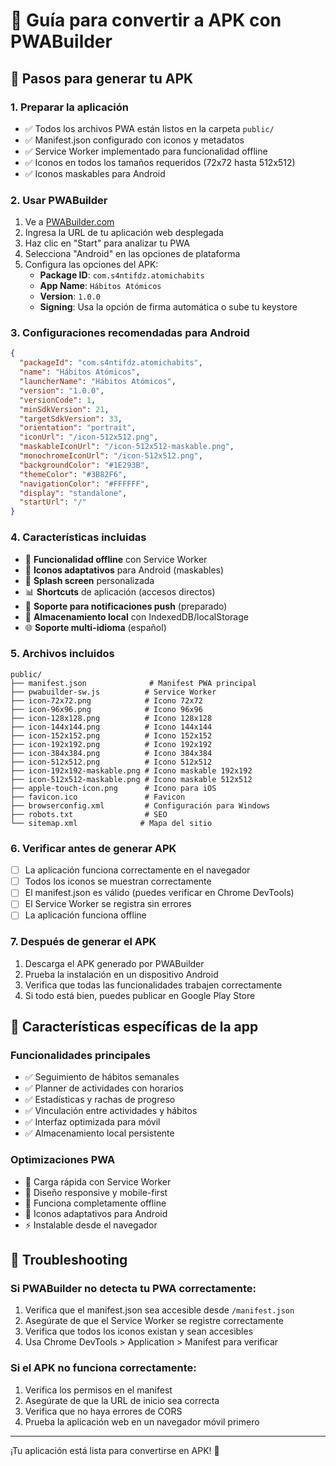 # 🚀 Guía para convertir a APK con PWABuilder

## 📱 Pasos para generar tu APK

### 1. **Preparar la aplicación**
- ✅ Todos los archivos PWA están listos en la carpeta `public/`
- ✅ Manifest.json configurado con iconos y metadatos
- ✅ Service Worker implementado para funcionalidad offline
- ✅ Iconos en todos los tamaños requeridos (72x72 hasta 512x512)
- ✅ Iconos maskables para Android

### 2. **Usar PWABuilder**
1. Ve a [PWABuilder.com](https://www.pwabuilder.com/)
2. Ingresa la URL de tu aplicación web desplegada
3. Haz clic en "Start" para analizar tu PWA
4. Selecciona "Android" en las opciones de plataforma
5. Configura las opciones del APK:
   - **Package ID**: `com.s4ntifdz.atomichabits`
   - **App Name**: `Hábitos Atómicos`
   - **Version**: `1.0.0`
   - **Signing**: Usa la opción de firma automática o sube tu keystore

### 3. **Configuraciones recomendadas para Android**
```json
{
  "packageId": "com.s4ntifdz.atomichabits",
  "name": "Hábitos Atómicos",
  "launcherName": "Hábitos Atómicos",
  "version": "1.0.0",
  "versionCode": 1,
  "minSdkVersion": 21,
  "targetSdkVersion": 33,
  "orientation": "portrait",
  "iconUrl": "/icon-512x512.png",
  "maskableIconUrl": "/icon-512x512-maskable.png",
  "monochromeIconUrl": "/icon-512x512.png",
  "backgroundColor": "#1E293B",
  "themeColor": "#3B82F6",
  "navigationColor": "#FFFFFF",
  "display": "standalone",
  "startUrl": "/"
}
```

### 4. **Características incluidas**
- 🔄 **Funcionalidad offline** con Service Worker
- 📱 **Iconos adaptativos** para Android (maskables)
- 🎨 **Splash screen** personalizada
- 📊 **Shortcuts** de aplicación (accesos directos)
- 🔔 **Soporte para notificaciones push** (preparado)
- 💾 **Almacenamiento local** con IndexedDB/localStorage
- 🌐 **Soporte multi-idioma** (español)

### 5. **Archivos incluidos**
```
public/
├── manifest.json              # Manifest PWA principal
├── pwabuilder-sw.js          # Service Worker
├── icon-72x72.png            # Icono 72x72
├── icon-96x96.png            # Icono 96x96
├── icon-128x128.png          # Icono 128x128
├── icon-144x144.png          # Icono 144x144
├── icon-152x152.png          # Icono 152x152
├── icon-192x192.png          # Icono 192x192
├── icon-384x384.png          # Icono 384x384
├── icon-512x512.png          # Icono 512x512
├── icon-192x192-maskable.png # Icono maskable 192x192
├── icon-512x512-maskable.png # Icono maskable 512x512
├── apple-touch-icon.png      # Icono para iOS
├── favicon.ico               # Favicon
├── browserconfig.xml         # Configuración para Windows
├── robots.txt                # SEO
└── sitemap.xml              # Mapa del sitio
```

### 6. **Verificar antes de generar APK**
- [ ] La aplicación funciona correctamente en el navegador
- [ ] Todos los iconos se muestran correctamente
- [ ] El manifest.json es válido (puedes verificar en Chrome DevTools)
- [ ] El Service Worker se registra sin errores
- [ ] La aplicación funciona offline

### 7. **Después de generar el APK**
1. Descarga el APK generado por PWABuilder
2. Prueba la instalación en un dispositivo Android
3. Verifica que todas las funcionalidades trabajen correctamente
4. Si todo está bien, puedes publicar en Google Play Store

## 🎯 Características específicas de la app

### **Funcionalidades principales**
- ✅ Seguimiento de hábitos semanales
- ✅ Planner de actividades con horarios
- ✅ Estadísticas y rachas de progreso
- ✅ Vinculación entre actividades y hábitos
- ✅ Interfaz optimizada para móvil
- ✅ Almacenamiento local persistente

### **Optimizaciones PWA**
- 🚀 Carga rápida con Service Worker
- 📱 Diseño responsive y mobile-first
- 💾 Funciona completamente offline
- 🎨 Iconos adaptativos para Android
- ⚡ Instalable desde el navegador

## 🔧 Troubleshooting

### **Si PWABuilder no detecta tu PWA correctamente:**
1. Verifica que el manifest.json sea accesible desde `/manifest.json`
2. Asegúrate de que el Service Worker se registre correctamente
3. Verifica que todos los iconos existan y sean accesibles
4. Usa Chrome DevTools > Application > Manifest para verificar

### **Si el APK no funciona correctamente:**
1. Verifica los permisos en el manifest
2. Asegúrate de que la URL de inicio sea correcta
3. Verifica que no haya errores de CORS
4. Prueba la aplicación web en un navegador móvil primero

---

¡Tu aplicación está lista para convertirse en APK! 🎉